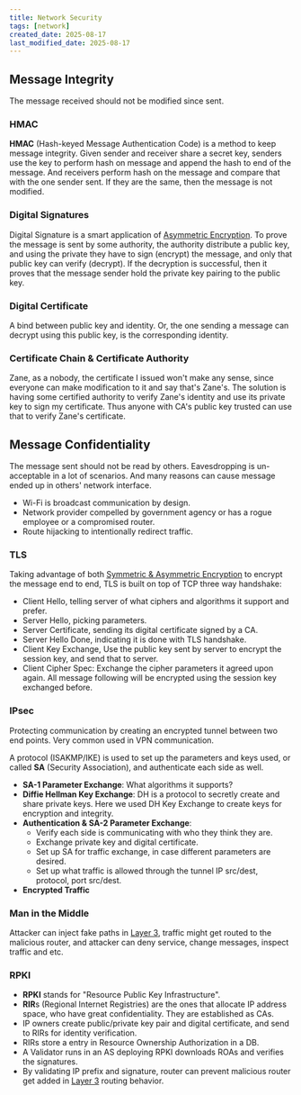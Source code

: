 ```yaml
---
title: Network Security
tags: [network]
created_date: 2025-08-17
last_modified_date: 2025-08-17
---
```


## Message Integrity

The message received should not be modified since sent.

### HMAC

**HMAC** (Hash-keyed Message Authentication Code) is a method to keep message integrity.
Given sender and receiver share a secret key, senders use the key to perform hash on message and append the hash to end of the message. And receivers perform hash on the message and compare that with the one sender sent. If they are the same, then the message is not modified.

### Digital Signatures

Digital Signature is a smart application of [Asymmetric Encryption](as/developer/notes/cryptography_basic.md#Symmetric%20&%20Asymmetric%20Encryption). To prove the message is sent by some authority, the authority distribute a public key, and using the private they have to sign (encrypt) the message, and only that public key can verify (decrypt). If the decryption is successful, then it proves that the message sender hold the private key pairing to the public key.

### Digital Certificate

A bind between public key and identity. Or, the one sending a message can decrypt using this public key, is the corresponding identity.

### Certificate Chain & Certificate Authority

Zane, as a nobody, the certificate I issued won't make any sense, since everyone can make modification to it and say that's Zane's. The solution is having some certified authority to verify Zane's identity and use its private key to sign my certificate. Thus anyone with CA's public key trusted can use that to verify Zane's certificate.

## Message Confidentiality

The message sent should not be read by others. Eavesdropping is un-acceptable in a lot of scenarios. And many reasons can cause message ended up in others' network interface.

- Wi-Fi is broadcast communication by design.
- Network provider compelled by government agency or has a rogue employee or a compromised router.
- Route hijacking to intentionally redirect traffic.

### TLS

Taking advantage of both [Symmetric & Asymmetric Encryption](as/developer/notes/cryptography_basic.md#Symmetric%20&%20Asymmetric%20Encryption) to encrypt the message end to end, TLS is built on top of TCP three way handshake:

- Client Hello, telling server of what ciphers and algorithms it support and prefer.
- Server Hello, picking parameters.
- Server Certificate, sending its digital certificate signed by a CA.
- Server Hello Done, indicating it is done with TLS handshake.
- Client Key Exchange, Use the public key sent by server to encrypt the session key, and send that to server.
- Client Cipher Spec: Exchange the cipher parameters it agreed upon again. All message following will be encrypted using the session key exchanged before.

### IPsec

Protecting communication by creating an encrypted tunnel between two end points. Very common used in VPN communication.

A protocol (ISAKMP/IKE) is used to set up the parameters and keys used, or called **SA** (Security Association), and authenticate each side as well.

- **SA-1 Parameter Exchange**: What algorithms it supports?
- **Diffie Hellman Key Exchange**: DH is a protocol to secretly create and share private keys. Here we used DH Key Exchange to create keys for encryption and integrity.
- **Authentication & SA-2 Parameter Exchange**:
	- Verify each side is communicating with who they think they are.
	- Exchange private key and digital certificate.
	- Set up SA for traffic exchange, in case different parameters are desired.
	- Set up what traffic is allowed through the tunnel IP src/dest, protocol, port src/dest.
- **Encrypted Traffic**

### Man in the Middle

Attacker can inject fake paths in [Layer 3](computer_network_basic.md#Layers%20of%20Computer%20Network), traffic might get routed to the malicious router, and attacker can deny service, change messages, inspect traffic and etc.

### RPKI

- **RPKI** stands for "Resource Public Key Infrastructure".
- **RIR**s (Regional Internet Registries) are the ones that allocate IP address space, who have great confidentiality. They are established as CAs.
- IP owners create public/private key pair and digital certificate, and send to RIRs for identity verification.
- RIRs store a entry in Resource Ownership Authorization in a DB.
- A Validator runs in an AS deploying RPKI downloads ROAs and verifies the signatures.
- By validating IP prefix and signature, router can prevent malicious router get added in [Layer 3](computer_network_basic.md#Layers%20of%20Computer%20Network) routing behavior.